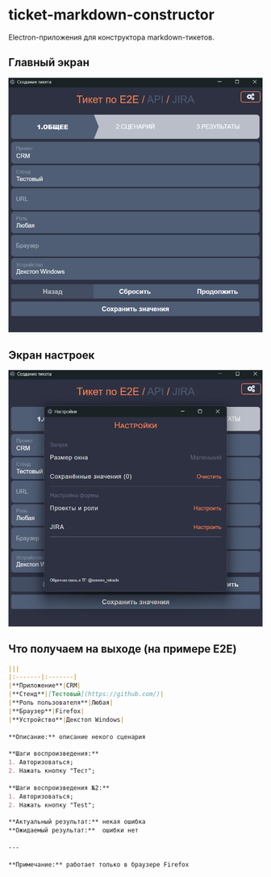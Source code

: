 # ticket-markdown-constructor
Electron-приложения для конструктора markdown-тикетов.

## Главный экран
![](/assests/main_screen.png)

## Экран настроек
![](/assests/setting_screen.png)

## Что получаем на выходе (на примере E2E)
```markdown
|||
|:-------|:-------|
|**Приложение**|CRM|
|**Стенд**|[Тестовый](https://github.com/)|
|**Роль пользователя**|Любая|
|**Браузер**|Firefox|
|**Устройство**|Декстоп Windows|

**Описание:** описание некого сценария

**Шаги воспроизведения:**
1. Авторизоваться;
2. Нажать кнопку "Тест";

**Шаги воспроизведения №2:**
1. Авторизоваться;
2. Нажать кнопку "Test";

**Актуальный результат:** некая ошибка
**Ожидаемый результат:**  ошибки нет

---

**Примечание:** работает только в браузере Firefox
```